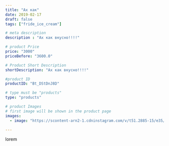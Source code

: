 ```yaml
---
title: "Ах как"
date: 2019-02-17
draft: false
tags: ["fride_ice_cream"]

# meta description
description : "Ах как вкусно!!!!"

# product Price
price: "3000"
priceBefore: "3600.0"

# Product Short Description
shortDescription: "Ах как вкусно!!!!"

#product ID
productID: "Bt_DStDnJ8D"

# type must be "products"
type: "products"

# product Images
# first image will be shown in the product page
images:
  - image: "https://scontent-arn2-1.cdninstagram.com/v/t51.2885-15/e35/51525986_2367785796606166_8944251856925665739_n.jpg?se=7&tp=1&_nc_ht=scontent-arn2-1.cdninstagram.com&_nc_cat=110&_nc_ohc=QpN_5GcNx1UAX_ZJlfG&ccb=7-4&oh=2a1796be7f5b0f4f3b70e4ac554e7d7d&oe=6081F430&ig_cache_key=MTk4MTMxNjg0MDUzNTQwMDE5NQ%3D%3D.2-ccb7-4"

---
```

lorem
